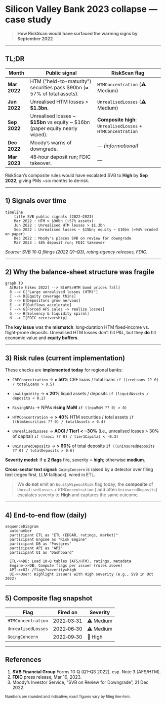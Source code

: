 # Silicon Valley Bank 2023 collapse — case study

> **How RiskScan would have surfaced the warning signs by September 2022**

---

## TL;DR

| Month        | Public signal                                                                    | RiskScan flag                                               |
|--------------|----------------------------------------------------------------------------------|-------------------------------------------------------------|
| **Mar 2022** | HTM ("held-to-maturity") securities pass \$90bn (≈ 57% of total assets).         | `HTMConcentration` (⚠️ Medium)                              |
| **Jun 2022** | Unrealised HTM losses > **\$1.3bn**.                                             | `UnrealisedLosses` (⚠️ Medium)                              |
| **Sep 2022** | Unrealised losses \~ **\$15bn** vs equity \~ \$16bn (paper equity nearly wiped). | **Composite high**: `UnrealisedLosses` + `HTMConcentration` |
| **Dec 2022** | Moody’s warns of downgrade.                                                      | — _(informational)_                                         |
| **Mar 2023** | 48‑hour deposit run; FDIC takeover.                                              | —                                                           |
 
RiskScan’s composite rules would have escalated SVB to **High** by **Sep 2022**, giving PMs \~six months to de‑risk.

---

## 1) Signals over time

```mermaid
timeline
    title SVB public signals (2022→2023)
    Mar 2022 : HTM > $90bn (~57% assets)
    Jun 2022 : Unrealised HTM losses > $1.3bn
    Sep 2022 : Unrealised losses ~ $15bn; equity ~ $16bn (≈94% eroded on paper)
    Dec 2022 : Moody's places SVB on review for downgrade
    Mar 2023 : 48h deposit run; FDIC takeover
```

_Source: SVB 10‑Q filings (2022 Q1–Q3), rating‑agency releases, FDIC._

---

## 2) Why the balance‑sheet structure was fragile

```mermaid
graph TD
  A[Rate hikes 2022] --> B[AFS/HTM bond prices fall]
  B --> C["Large unrealised losses (HTM)"]
  C --> D[Equity coverage thins]
  D --> E[Depositors grow nervous]
  E --> F[Outflows accelerate]
  F --> G[Forced AFS sales -> realize losses]
  G --> H[Solvency & liquidity spiral]
  H --> I[FDIC receivership]
```

The **key issue** was the **mismatch**: long‑duration HTM fixed‑income vs. flight‑prone deposits. Unrealised HTM losses
don’t hit P\&L, but they **do** hit economic value and **equity buffers**.

---

## 3) Risk rules (current implementation)

These checks are **implemented today** for regional banks:

- `CREConcentration` → **> 50%** CRE loans / total loans
  `if ((creLoans ?? 0) / totalLoans > 0.5)`

- `LowLiquidity` → **< 20%** liquid assets / deposits
  `if (liquidAssets / deposits < 0.2)`

- `RisingNPAs` → NPAs **rising MoM**
  `if ((npaMoM ?? 0) > 0)`

- `HTMConcentration` → **> 40%** HTM securities / total assets
  `if ((htmSecurities ?? 0) / totalAssets > 0.4)`

- `UnrealisedLosses` → **AOCI / Tier1 < −30%** (i.e., unrealised losses > 30% of capital)
  `if ((aoci ?? 0) / tier1Capital < -0.3)`

- `UninsuredDeposits` → **> 60%** of total deposits
  `if ((uninsuredDeposits ?? 0) / totalDeposits > 0.6)`

**Severity model:** if **≥ 2 flags** fire, severity = **high**; otherwise **medium**.

**Cross‑sector text signal:** `GoingConcern` is raised by a detector over filing text (regex first, LLM fallback), wired
in ETL.

> We **do not** emit an `EquityWipeoutRisk` flag today; the **composite** of `UnrealisedLosses` + `HTMConcentration` (
> and often `UninsuredDeposits`) escalates severity to **High** and captures the same outcome.

---

## 4) End‑to‑end flow (daily)

```mermaid
sequenceDiagram
  autonumber
  participant ETL as "ETL (EDGAR, ratings, market)"
  participant Engine as "Risk Engine"
  participant DB as "Postgres"
  participant API as "API"
  participant UI as "Dashboard"

  ETL->>DB: Load 10-Q tables (AFS/HTM), ratings, metadata
  Engine->>DB: Compute flags per issuer (rules above)
  API->>UI: /flags?severity=High
  UI->>User: Highlight issuers with High severity (e.g., SVB in Oct 2022)
```

---

## 5) Composite flag snapshot

| Flag               | Fired on   | Severity  |
|--------------------|------------|-----------|
| `HTMConcentration` | 2022‑03‑31 | ⚠️ Medium |
| `UnrealisedLosses` | 2022‑06‑30 | ⚠️ Medium |
| `GoingConcern`     | 2022‑09‑30 | 🚨 High   |

---

## References

1. **SVB Financial Group** Forms 10‑Q (Q1–Q3 2022), esp. Note 3 (AFS/HTM).
2. **FDIC** press release, Mar 10, 2023.
3. Moody’s Investor Service, “SVB on Review for Downgrade”, 21 Dec 2022.

<sub>Numbers are rounded and indicative; exact figures vary by filing line‑item.</sub>
